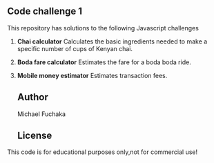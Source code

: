   ## Code challenge 1

  This repository has solutions to the following Javascript challenges

1. **Chai calculator**
                 Calculates the basic ingredients needed to make a specific number of cups of Kenyan chai.

 2.  **Boda fare calculator**
                Estimates the fare for a boda boda ride.

 3.  **Mobile money estimator**
                Estimates transaction fees.


      ## Author

      Michael Fuchaka

      ## License  

   This code is for educational purposes only,not for commercial use! 
